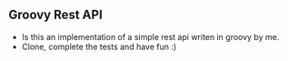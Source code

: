 ## Groovy Rest API

- Is this an implementation of a simple rest api writen in groovy by me.
- Clone, complete the tests and have fun :)